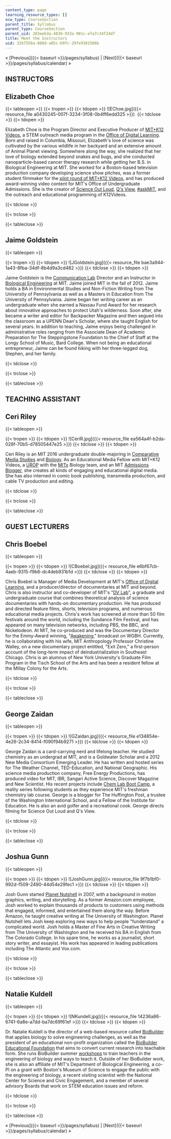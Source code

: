 ```yaml
---
content_type: page
learning_resource_types: []
ocw_type: CourseSection
parent_title: Syllabus
parent_type: CourseSection
parent_uid: 203eeb3a-4839-933a-901c-efa7c34f24d7
title: Meet the Instructors
uid: 32b7558a-888d-a05c-b9fc-29fe9381506b
---
```


« [Previous]({{< baseurl >}}/pages/syllabus) | [Next]({{< baseurl >}}/pages/syllabus/calendar) »

INSTRUCTORS
-----------

Elizabeth Choe
--------------

{{< tableopen >}}
  {{< tropen >}}
{{< tdopen >}}
![EChoe.jpg]({{< resource_file a0430245-007f-3234-3f08-0b4ff6edd325 >}}) 
{{< tdclose >}}
{{< tdopen >}}


Elizabeth Choe is the Program Director and Executive Producer of [MIT+K12 Videos](http://k12videos.mit.edu/), a STEM outreach media program in the [Office of Digital Learning](https://officesdirectory.mit.edu/odl). Born and raised in Columbia, Missouri, Elizabeth's love of science was cultivated by the various wildlife in her backyard and an extensive amount of Animal Planet viewing. Somewhere along the way, she realized that her love of biology extended beyond snakes and bugs, and she conducted nanoparticle-based cancer therapy research while getting her B.S. in Biological Engineering at MIT. She worked for a Boston-based television production company developing science show pitches, was a former student filmmaker for the [pilot round of MIT+K12 Videos](https://www.k12videos.mit.edu/), and has produced award-winning video content for MIT's Office of Undergraduate Admissions. She is the creator of [Science Out Loud](https://dcmp.org/series/391-science-out-loud), [Q's View](https://www.youtube.com/playlist?list=PLzMhsCgGKd1i-58NdmALPmvcRLqNLM3SZ), [#askMIT](https://www.youtube.com/playlist?list=PLzMhsCgGKd1j87LQK6UHs_YGiurvnvwXG), and the outreach and educational programming of K12Videos.


{{< tdclose >}}

{{< trclose >}}

{{< tableclose >}}

Jaime Goldstein
---------------

{{< tableopen >}}


  {{< tropen >}}
{{< tdopen >}}
![JGoldstein.jpg]({{< resource_file bae3a944-1a43-8fba-34df-8b4d9a3cd482 >}})
{{< tdclose >}}
{{< tdopen >}}


Jaime Goldstein is the [Communication Lab](https://be.mit.edu/communicationlab) Director and an Instructor in [Biological Engineering](/courses/biological-engineering/) at MIT. Jaime joined MIT in the fall of 2012. Jaime holds a BA in Environmental Studies and Non-Fiction Writing from The University of Pennsylvania as well as a Masters in Education from The University of Pennsylvania. Jaime began her writing career as an undergraduate when she earned a Nassau Fund Award for her research about innovative approaches to protect Utah's wilderness. Soon after, she became a writer and editor for Backpacker Magazine and then segued into the classroom as a UPENN Dean's Scholar, where she taught English for several years. In addition to teaching, Jaime enjoys being challenged in administrative roles ranging from the Associate Dean of Academic Preparation for The Steppingstone Foundation to the Chief of Staff at the Longy School of Music, Bard College. When not being an educational entrepreneur, Jaime can be found hiking with her three-legged dog, Stephen, and her family.


{{< tdclose >}}

{{< trclose >}}

{{< tableclose >}}

TEACHING ASSISTANT
------------------

Ceri Riley
----------

{{< tableopen >}}


  {{< tropen >}}
{{< tdopen >}}
![CeriR.jpg]({{< resource_file ea564a4f-b2da-028f-70b5-d78505447e25 >}})
{{< tdclose >}}
{{< tdopen >}}


Ceri Riley is an MIT 2016 undergraduate double-majoring in [Comparative Media Studies](/courses/comparative-media-studies-writing/) and [Biology](/courses/biology/). As an Educational Media Fellow with MIT+K12 Videos, a [UROP](http://mit.edu/urop/) with the [MITx](https://web.mit.edu/mitxbio/) Biology team, and an MIT [Admissions Blogger](https://mitadmissions.org/blogs/), she creates all kinds of engaging and educational digital media. She has also interned in comic book publishing, transmedia production, and cable TV production and editing.


{{< tdclose >}}

{{< trclose >}}

{{< tableclose >}}

GUEST LECTURERS
---------------

Chris Boebel
------------

{{< tableopen >}}


  {{< tropen >}}
{{< tdopen >}}
![CBoebel.jpg]({{< resource_file e6bf67cb-4aeb-9315-f9b6-dc4deb931b1d >}})
{{< tdclose >}}
{{< tdopen >}}


Chris Boebel is Manager of Media Development at MIT's [Office of Digital Learning](https://global.mit.edu/education/digital-learning), and a producer/director of documentaries at MIT and beyond. Chris is also instructor and co-developer of MIT's "[DV Lab](/courses/21a-550j-dv-lab-documenting-science-through-video-and-new-media-fall-2012)", a graduate and undergraduate course that combines theoretical analysis of science documentaries with hands-on documentary production. He has produced and directed feature films, shorts, television programs, and numerous educational media projects. Chris's work has screened at more than 50 film festivals around the world, including the Sundance Film Festival, and has appeared on many television networks, including PBS, the BBC, and Nickelodeon. At MIT, he co-produced and was the Documentary Director for the Emmy-Award winning, "[Awakening](http://video.mit.edu/watch/awakening-24771/)," broadcast on WGBH. Currently, he is collaborating with his wife, MIT Anthropology Professor Christine Walley, on a new documentary project entitled, "Exit Zero," a first-person account of the long-term impact of deindustrialization in Southeast Chicago. Chris is an alumnus of New York University's Graduate Film Program in the Tisch School of the Arts and has been a resident fellow at the Millay Colony for the Arts.


{{< tdclose >}}

{{< trclose >}}

{{< tableclose >}}

George Zaidan
-------------

{{< tableopen >}}


  {{< tropen >}}
{{< tdopen >}}
![GZaidan.jpg]({{< resource_file e134854e-4e26-2c34-8414-f090f94b9271 >}})
{{< tdclose >}}
{{< tdopen >}}


George Zaidan is a card-carrying nerd and lifelong teacher. He studied chemistry as an undergrad at MIT, and is a Goldwater Scholar and a 2012 New Media Consortium Emerging Leader. He has written and hosted series for The Weather Channel, TED-Education, and National Geographic. His science media production company, Free Energy Productions, has produced video for MIT, IBR, Sangari Active Science, Discover Magazine and New Scientist. His recent projects include [Chem Lab Boot Camp](/high-school/chemistry/chemistry-lab-boot-camp/), a reality series following students as they experience MIT's freshman chemistry lab course. George is a blogger for The Huffington Post, a trustee of the Washington International School, and a Fellow of the Institute for Education. He is also an avid golfer and a recreational cook. George directs filming for Science Out Loud and Q's View.


{{< tdclose >}}

{{< trclose >}}

{{< tableclose >}}

Joshua Gunn
-----------

{{< tableopen >}}


  {{< tropen >}}
{{< tdopen >}}
![JoshGunn.jpg]({{< resource_file 9f7b1bf0-992d-f509-2490-44d54e29fec1 >}})
{{< tdclose >}}
{{< tdopen >}}


Josh Gunn started [Planet Nutshell](http://planetnutshell.com/) in 2007, with a background in motion graphics, writing, and storytelling. As a former Amazon.com employee, Josh worked to explain thousands of products to customers using methods that engaged, informed, and entertained them along the way. Before Amazon, he taught creative writing at The University of Washington. Planet Nutshell lets Josh keep exploring new ways to help people "funderstand" a complicated world. Josh holds a Master of Fine Arts in Creative Writing from The University of Washington and he received his BA in English from The Colorado College. In his spare time, he works as a journalist, short story writer, and essayist. His work has appeared in leading publications including The Atlantic and Vox.com.


{{< tdclose >}}

{{< trclose >}}

{{< tableclose >}}

Natalie Kuldell
---------------

{{< tableopen >}}


  {{< tropen >}}
{{< tdopen >}}
![NKundell.jpg]({{< resource_file 14236a86-6741-6a8e-a7dd-ba7dc69f61ef >}})
{{< tdclose >}}
{{< tdopen >}}


Dr. Natalie Kuldell is the director of a web-based resource called [BioBuilder](http://www.biobuilder.org/) that applies biology to solve engineering challenges, as well as the president of an educational non-profit organization called the [BioBuilder Educational Foundation](http://biobuildereducationalfoundation.org/) that aims to convert current research into teachable form. She runs BioBuilder summer [workshops](http://educationgroup.mit.edu/HHMIEducationGroup/wp-content/uploads/2011/04/BioBuilding_Curriculum_Workshop_MIT.pdf) to train teachers in the engineering of biology and ways to teach it. Outside of her BioBuilder work, she is also an affiliate of MIT's Department of Biological Engineering, a co-PI on a grant with Boston's Museum of Science to engage the public with the engineering of biology, a recent visiting scientist with the National Center for Science and Civic Engagement, and a member of several advisory Boards that work on STEM education issues and reform.


{{< tdclose >}}

{{< trclose >}}

{{< tableclose >}}

« [Previous]({{< baseurl >}}/pages/syllabus) | [Next]({{< baseurl >}}/pages/syllabus/calendar) »